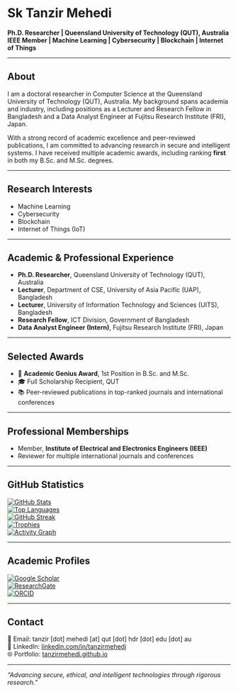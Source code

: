 # Sk Tanzir Mehedi

**Ph.D. Researcher | Queensland University of Technology (QUT), Australia**  
**IEEE Member | Machine Learning | Cybersecurity | Blockchain | Internet of Things**

---

## About

I am a doctoral researcher in Computer Science at the Queensland University of Technology (QUT), Australia. My background spans academia and industry, including positions as a Lecturer and Research Fellow in Bangladesh and a Data Analyst Engineer at Fujitsu Research Institute (FRI), Japan.

With a strong record of academic excellence and peer-reviewed publications, I am committed to advancing research in secure and intelligent systems. I have received multiple academic awards, including ranking **first** in both my B.Sc. and M.Sc. degrees.

---

## Research Interests

- Machine Learning
- Cybersecurity 
- Blockchain
- Internet of Things (IoT) 

---

## Academic & Professional Experience

- **Ph.D. Researcher**, Queensland University of Technology (QUT), Australia  
- **Lecturer**, Department of CSE, University of Asia Pacific (UAP), Bangladesh  
- **Lecturer**, University of Information Technology and Sciences (UITS), Bangladesh  
- **Research Fellow**, ICT Division, Government of Bangladesh  
- **Data Analyst Engineer (Intern)**, Fujitsu Research Institute (FRI), Japan

---

## Selected Awards

- 🏅 **Academic Genius Award**, 1st Position in B.Sc. and M.Sc.  
- 🎓 Full Scholarship Recipient, QUT  
- 📚 Peer-reviewed publications in top-ranked journals and international conferences

---

## Professional Memberships

- Member, **Institute of Electrical and Electronics Engineers (IEEE)**  
- Reviewer for multiple international journals and conferences

---

## GitHub Statistics

[![GitHub Stats](https://github-readme-stats.vercel.app/api?username=tanzirMehedi&show_icons=true&theme=tokyonight&count_private=true)]()  
[![Top Languages](https://github-readme-stats.vercel.app/api/top-langs/?username=tanzirMehedi&layout=compact&theme=tokyonight)]()  
[![GitHub Streak](https://github-readme-streak-stats.herokuapp.com?user=tanzirMehedi&theme=tokyonight)]()  
[![Trophies](https://github-profile-trophy.vercel.app/?username=tanzirmehedi&theme=tokyonight&no-frame=true&column=4)]()  
[![Activity Graph](https://github-readme-activity-graph.vercel.app/graph?username=tanzirMehedi&theme=tokyonight)]()

---

## Academic Profiles

[![Google Scholar](https://img.shields.io/badge/Google_Scholar-4285F4?style=for-the-badge&logo=google-scholar&logoColor=white)](https://scholar.google.com/citations?user=tfKIiZoAAAAJ&hl=en)  
[![ResearchGate](https://img.shields.io/badge/ResearchGate-00CCBB?style=for-the-badge&logo=researchgate&logoColor=white)](https://www.researchgate.net/profile/Sk-Mehedi-2)  
[![ORCID](https://img.shields.io/badge/ORCID-A6CE39?style=for-the-badge&logo=orcid&logoColor=white)](https://orcid.org/0000-0003-4435-7856)

---

## Contact

📧 Email: tanzir [dot] mehedi [at] qut [dot] hdr [dot] edu [dot] au   
🔗 LinkedIn: [linkedin.com/in/tanzirmehedi](https://www.linkedin.com/in/tanzirmehedi)  
🌐 Portfolio: [tanzirmehedi.github.io](https://tanzirmehedi.github.io)

---

_“Advancing secure, ethical, and intelligent technologies through rigorous research.”_
